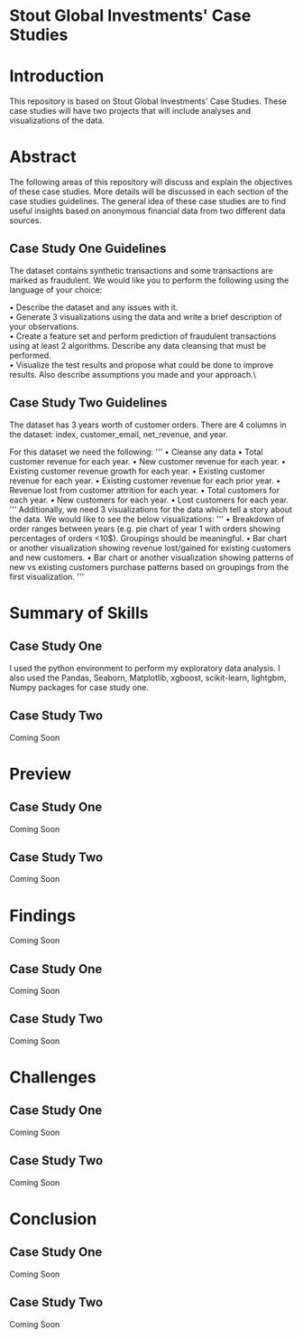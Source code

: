 # Stout Global Investments' Case Studies


# Introduction
This repository is based on Stout Global Investments' Case Studies. These case studies will have two projects that will include analyses and visualizations of the data. 


# Abstract
The following areas of this repository will discuss and explain the objectives of these case studies. More details will be discussed in each section of the case studies guidelines. The general idea of these case studies are to find useful insights based on anonymous financial data from two different data sources.


## Case Study One Guidelines
The dataset contains synthetic transactions and some transactions are marked as fraudulent. We would like you to perform the following using the language of your choice:

• Describe the dataset and any issues with it.\
• Generate 3 visualizations using the data and write a brief description of your observations.\
• Create a feature set and perform prediction of fraudulent transactions using at least 2 algorithms. Describe any data cleansing that must be performed.\
• Visualize the test results and propose what could be done to improve results. Also describe assumptions you made and your approach.\



## Case Study Two Guidelines
The dataset has 3 years worth of customer orders. There are 4 columns in the dataset: index, customer_email, net_revenue, and year.

For this dataset we need the following:
'''
    • Cleanse any data
    • Total customer revenue for each year.
    • New customer revenue for each year.
    • Existing customer revenue growth for each year.
    • Existing customer revenue for each year.
    • Existing customer revenue for each prior year.
    • Revenue lost from customer attrition for each year.
    • Total customers for each year.
    • New customers for each year.
    • Lost customers for each year.
'''
Additionally, we need 3 visualizations for the data which tell a story about the data. We would like to see the below visualizations:
'''
    • Breakdown of order ranges between years (e.g. pie chart of year 1 with orders showing percentages of orders <10$). Groupings should be meaningful.
    • Bar chart or another visualization showing revenue lost/gained for existing customers and new customers.
    • Bar chart or another visualization showing patterns of new vs existing customers purchase patterns based on groupings from the first visualization.
'''


# Summary of Skills

## Case Study One 
I used the python environment to perform my exploratory data analysis. I also used the Pandas, Seaborn, Matplotlib, xgboost, scikit-learn, lightgbm, Numpy packages for case study one.


## Case Study Two 
Coming Soon


# Preview

## Case Study One 
Coming Soon


## Case Study Two 
Coming Soon


# Findings
Coming Soon

## Case Study One
Coming Soon 

## Case Study Two
Coming Soon


# Challenges

## Case Study One
Coming Soon

## Case Study Two
Coming Soon


# Conclusion

## Case Study One
Coming Soon

## Case Study Two
Coming Soon
